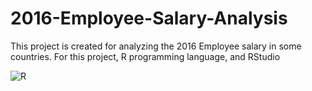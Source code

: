 # 2016-Employee-Salary-Analysis
This project is created for analyzing the 2016 Employee salary in some countries. For this project, R programming language, and RStudio



![R](https://github.com/savindumahasen/2016-Employeers-Salary-Analysis/assets/88643915/b423b3d9-71bf-422f-af93-86d13a8c7ba4)


